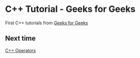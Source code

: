 # C++ Tutorial - Geeks for Geeks

First C++ tutorials from [Geeks for Geeks](https://www.geeksforgeeks.org/c-plus-plus/)

## Next time

[C++ Operators](https://www.geeksforgeeks.org/operators-c-c/)
